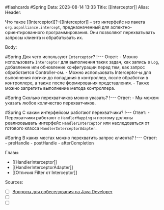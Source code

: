 #flashcards #Spring 
Data: 2023-08-14 13:33
Title: [[Interceptor]]
Alias:
Header:

Что такое [[Interceptor]]?::[[Interceptor]] – это интерфейс из пакета `org.aopalliance.intercept`, предназначенный для аспектно-ориентированного программирования. Они позволяют перехватывать запросы клиента и обрабатывать их.
<!--SR:!2023-11-04,10,190-->



Body:



#Spring 
Для чего используют `Interceptor`?
!---
Ответ:
	- Можно использовать `Interceptor` для выполнения таких задач, как запись в `Log`, добавление или обновление конфигурации перед тем, как запрос обработается Controller-ом.
	- Можно использовать Interceptor-ы для выполнения логики до попадания в контроллер, после обработки в контроллере, а также после формирования представления. 
	- Также можно запретить выполнение метода контроллера.
<!--SR:!2023-10-27,1,130-->


#Spring 
Сколько перехватчиков можно указать?
!---
Ответ:
	- Мы можем указать любое количество перехватчиков.
<!--SR:!2023-11-04,10,410-->



#Spring 
С каким интерфейсом работают перехватчики?
!---
Ответ:
	- Перехватчики работают с `HandlerMapping` и поэтому должны реализовывать интерфейс `HandlerInterceptor` или наследоваться от готового класса `HandlerInterceptorAdapter`.
<!--SR:!2023-11-03,10,290-->



#Spring 
В каких местах можно перехватить запрос клиента?
!---
Ответ:
	- preHandle
	- postHandle
	- afterCompletion
<!--SR:!2023-11-03,10,290-->


Главы:
- [[HandlerInterceptor]]
- [[HandlerInterceptorAdapter]]
- [[Отличия Filter от Interceptor]]


Sources:
- [ ] [Вопросы для собеседования на Java Developer](https://github.com/enhorse/java-interview/blob/master/README.md#%D0%9E%D0%9E%D0%9F)
- [ ] []()
- [ ] []()
